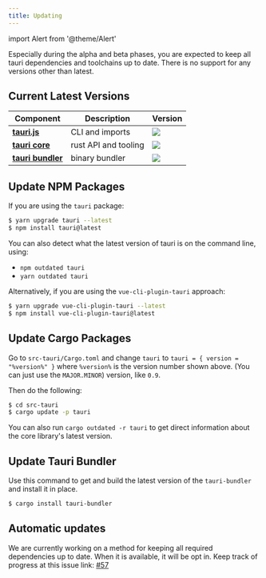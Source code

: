 ```yaml
---
title: Updating
---
```

import Alert from '@theme/Alert'

<Alert title="Please note" type="warning" icon="alert">
    Especially during the alpha and beta phases, you are expected to keep all tauri dependencies and toolchains up to date. There is no support for any versions other than latest.
</Alert>

## Current Latest Versions
| Component | Description  | Version |
|-----------|---------|------|
| [**tauri.js**](https://github.com/tauri-apps/tauri/tree/dev/cli/tauri.js) | CLI and imports | [![](https://img.shields.io/npm/v/tauri.svg)](https://www.npmjs.com/package/tauri) |
| [**tauri core**](https://github.com/tauri-apps/tauri/tree/dev/tauri) | rust API and tooling | [![](https://img.shields.io/crates/v/tauri.svg)](https://crates.io/crates/tauri)|
| [**tauri bundler**](https://github.com/tauri-apps/tauri/tree/dev/cli/tauri-bundler) | binary bundler | [![](https://img.shields.io/crates/v/tauri-bundler.svg)](https://crates.io/crates/tauri-bundler)  |


## Update NPM Packages

If you are using the `tauri` package:
```bash
$ yarn upgrade tauri --latest
$ npm install tauri@latest
```
You can also detect what the latest version of tauri is on the command line, using:
- `npm outdated tauri`
- `yarn outdated tauri`

Alternatively, if you are using the `vue-cli-plugin-tauri` approach:
```bash
$ yarn upgrade vue-cli-plugin-tauri --latest
$ npm install vue-cli-plugin-tauri@latest
```

## Update Cargo Packages
Go to `src-tauri/Cargo.toml` and change `tauri` to
`tauri = { version = "%version%" }` where `%version%` is the version number shown above. (You can just use the `MAJOR.MINOR`) version, like `0.9`.

Then do the following:
```bash
$ cd src-tauri
$ cargo update -p tauri
```
You can also run `cargo outdated -r tauri` to get direct information about the core library's latest version.

## Update Tauri Bundler
Use this command to get and build the latest version of the `tauri-bundler` and install it in place.
```bash
$ cargo install tauri-bundler
```

## Automatic updates
We are currently working on a method for keeping all required dependencies up to date. When it is available, it will be opt in. Keep track of progress at this issue link: [#57](https://github.com/tauri-apps/tauri/issues/57)
